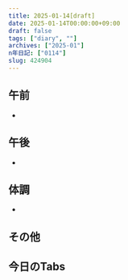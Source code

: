 ```yaml
---
title: 2025-01-14[draft]
date: 2025-01-14T00:00:00+09:00
draft: false
tags: ["diary", ""]
archives: ["2025-01"]
n年日記: ["0114"]
slug: 424904
---
```

## 午前
- 
## 午後
- 
## 体調
- 
## その他
## 今日のTabs